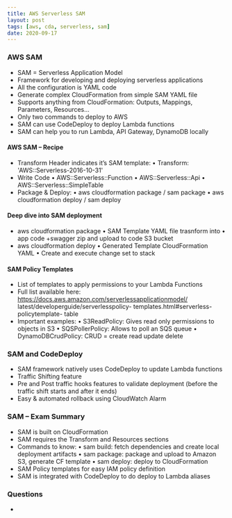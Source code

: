 ```yaml
---
title: AWS Serverless SAM
layout: post
tags: [aws, cda, serverless, sam]
date: 2020-09-17
---
```

### AWS SAM
- SAM = Serverless Application Model
- Framework for developing and deploying serverless applications
- All the configuration is YAML code
- Generate complex CloudFormation from simple SAM YAML file
- Supports anything from CloudFormation: Outputs, Mappings,
Parameters, Resources…
- Only two commands to deploy to AWS
- SAM can use CodeDeploy to deploy Lambda functions
- SAM can help you to run Lambda, API Gateway, DynamoDB locally

#### AWS SAM – Recipe
- Transform Header indicates it’s SAM template:
• Transform: 'AWS::Serverless-2016-10-31'
- Write Code
• AWS::Serverless::Function
• AWS::Serverless::Api
• AWS::Serverless::SimpleTable
- Package & Deploy:
• aws cloudformation package / sam package
• aws cloudformation deploy / sam deploy

#### Deep dive into SAM deployment
- aws cloudformation package
• SAM Template YAML file trasnform into 
• app code +swagger zip and upload to code S3 bucket
- aws cloudformation deploy
• Generated Template CloudFormation YAML
• Create and execute change set to stack

#### SAM Policy Templates
- List of templates to apply permissions to
your Lambda Functions
- Full list available here:
https://docs.aws.amazon.com/serverlessapplicationmodel/
latest/developerguide/serverlesspolicy-
templates.html#serverless-policytemplate-
table
- Important examples:
• S3ReadPolicy: Gives read only permissions to
objects in S3
• SQSPollerPolicy: Allows to poll an SQS queue
• DynamoDBCrudPolicy: CRUD = create read
update delete

###  SAM and CodeDeploy
- SAM framework natively uses
CodeDeploy to update Lambda
functions
- Traffic Shifting feature
- Pre and Post traffic hooks
features to validate deployment
(before the traffic shift starts and
after it ends)
- Easy & automated rollback using
CloudWatch Alarm

### SAM – Exam Summary
- SAM is built on CloudFormation
- SAM requires the Transform and Resources sections
- Commands to know:
• sam build: fetch dependencies and create local deployment artifacts
• sam package: package and upload to Amazon S3, generate CF template
• sam deploy: deploy to CloudFormation
- SAM Policy templates for easy IAM policy definition
- SAM is integrated with CodeDeploy to do deploy to Lambda aliases

### Questions
-
